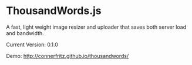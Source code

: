 ThousandWords.js
=============

A fast, light weight image resizer and uploader that saves both server load and bandwidth.

Current Version: 0.1.0

Demo: http://connerfritz.github.io/thousandwords/
